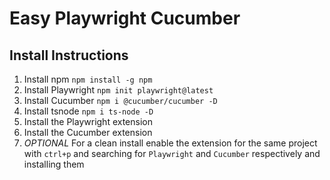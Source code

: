 # Easy Playwright Cucumber

## Install Instructions

1. Install npm `npm install -g npm`
1. Install Playwright `npm init playwright@latest`
1. Install Cucumber `npm i @cucumber/cucumber -D`
1. Install tsnode `npm i ts-node -D`
1. Install the Playwright extension
1. Install the Cucumber extension
1. *OPTIONAL* For a clean install enable the extension for the same project with `ctrl+p` and searching for `Playwright` and `Cucumber` respectively and installing them